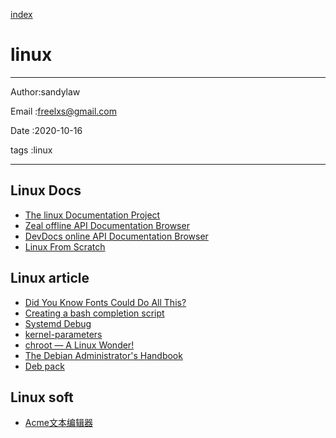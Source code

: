
[index](./index.md)

# linux 

---

Author:sandylaw 

Email :freelxs@gmail.com

Date  :2020-10-16

tags  :linux

---

## Linux Docs
 
- [The linux Documentation Project](https://tldp.org/)
- [Zeal offline API Documentation Browser ](https://zealdocs.org/download.html)
- [DevDocs online API Documentation Browser](https://devdocs.io/)
- [Linux From Scratch](https://bf.mengyan1223.wang/lfs/zh_CN/10.0/LFS-BOOK.html)

## Linux article

- [Did You Know Fonts Could Do All This?](https://venam.nixers.net/blog/unix/2020/09/14/playing_with_fonts.html)
- [Creating a bash completion script](https://iridakos.com/programming/2018/03/01/bash-programmable-completion-tutorial)
- [Systemd Debug](https://freedesktop.org/wiki/Software/systemd/Debugging/)
- [kernel-parameters](https://www.kernel.org/doc/html/v4.19/admin-guide/kernel-parameters.html)
- [chroot — A Linux Wonder!](https://medium.com/100-days-of-linux/chroot-a-linux-wonder-fc36ed08087e)
- [The Debian Administrator's Handbook](https://debian-handbook.info/browse/stable/)
- [Deb pack](https://www.debian.org/doc/manuals/packaging-tutorial/packaging-tutorial.en.pdf)

## Linux soft

- [Acme文本编辑器](https://research.swtch.com/acme)
